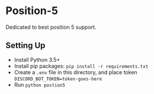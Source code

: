 # Position-5

Dedicated to best position 5 support.

## Setting Up

- Install Python 3.5+
- Install pip packages: `pip install -r requirements.txt`
- Create a `.env` file in this directory, and place token `DISCORD_BOT_TOKEN=token-goes-here`
- Run `python postion5`
